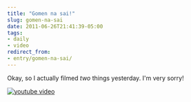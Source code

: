 ```yaml
---
title: "Gomen na sai!"
slug: gomen-na-sai
date: 2011-06-26T21:41:39-05:00
tags:
- daily
- video
redirect_from:
- entry/gomen-na-sai/
---
```

Okay, so I actually filmed _two_ things yesterday. I'm very sorry!

[![youtube video](https://img.youtube.com/vi/C_1FX-TKXvY/0.jpg)](https://www.youtube.com/watch?v=C_1FX-TKXvY)
